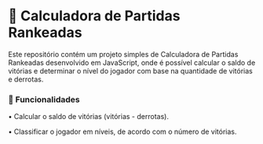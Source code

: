 # 🧮 Calculadora de Partidas Rankeadas
Este repositório contém um projeto simples de Calculadora de Partidas Rankeadas desenvolvido em JavaScript, onde é possível calcular o saldo de vitórias e determinar o nível do jogador com base na quantidade de vitórias e derrotas.

### 🚀 Funcionalidades
<p>• Calcular o saldo de vitórias (vitórias - derrotas). </p>
<p>• Classificar o jogador em níveis, de acordo com o número de vitórias. </p>
